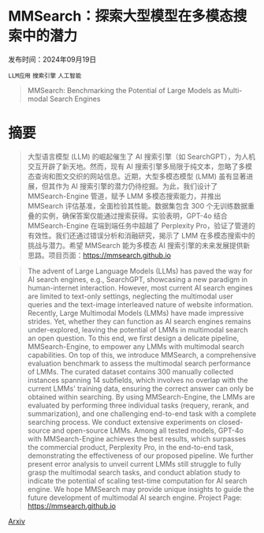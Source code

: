 # MMSearch：探索大型模型在多模态搜索中的潜力

发布时间：2024年09月19日

`LLM应用` `搜索引擎` `人工智能`

> MMSearch: Benchmarking the Potential of Large Models as Multi-modal Search Engines

# 摘要

> 大型语言模型 (LLM) 的崛起催生了 AI 搜索引擎（如 SearchGPT），为人机交互开辟了新天地。然而，现有 AI 搜索引擎多局限于纯文本，忽略了多模态查询和图文交织的网站信息。近期，大型多模态模型 (LMM) 虽有显著进展，但其作为 AI 搜索引擎的潜力仍待挖掘。为此，我们设计了 MMSearch-Engine 管道，赋予 LMM 多模态搜索能力，并推出 MMSearch 评估基准，全面检验其性能。数据集包含 300 个无训练数据重叠的实例，确保答案仅能通过搜索获得。实验表明，GPT-4o 结合 MMSearch-Engine 在端到端任务中超越了 Perplexity Pro，验证了管道的有效性。我们还通过错误分析和消融研究，揭示了 LMM 在多模态搜索中的挑战与潜力。希望 MMSearch 能为多模态 AI 搜索引擎的未来发展提供新思路。项目页面：https://mmsearch.github.io

> The advent of Large Language Models (LLMs) has paved the way for AI search engines, e.g., SearchGPT, showcasing a new paradigm in human-internet interaction. However, most current AI search engines are limited to text-only settings, neglecting the multimodal user queries and the text-image interleaved nature of website information. Recently, Large Multimodal Models (LMMs) have made impressive strides. Yet, whether they can function as AI search engines remains under-explored, leaving the potential of LMMs in multimodal search an open question. To this end, we first design a delicate pipeline, MMSearch-Engine, to empower any LMMs with multimodal search capabilities. On top of this, we introduce MMSearch, a comprehensive evaluation benchmark to assess the multimodal search performance of LMMs. The curated dataset contains 300 manually collected instances spanning 14 subfields, which involves no overlap with the current LMMs' training data, ensuring the correct answer can only be obtained within searching. By using MMSearch-Engine, the LMMs are evaluated by performing three individual tasks (requery, rerank, and summarization), and one challenging end-to-end task with a complete searching process. We conduct extensive experiments on closed-source and open-source LMMs. Among all tested models, GPT-4o with MMSearch-Engine achieves the best results, which surpasses the commercial product, Perplexity Pro, in the end-to-end task, demonstrating the effectiveness of our proposed pipeline. We further present error analysis to unveil current LMMs still struggle to fully grasp the multimodal search tasks, and conduct ablation study to indicate the potential of scaling test-time computation for AI search engine. We hope MMSearch may provide unique insights to guide the future development of multimodal AI search engine. Project Page: https://mmsearch.github.io

[Arxiv](https://arxiv.org/abs/2409.12959)